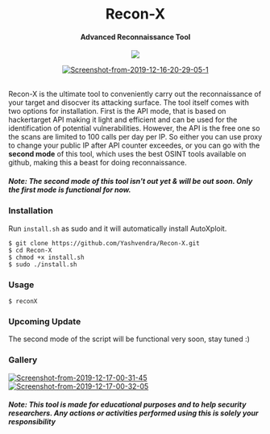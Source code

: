 <h1 align="center">Recon-X</h4>


<h4 align="center">Advanced Reconnaissance Tool</h4>
<p align="center">  
<img src="https://img.shields.io/badge/contributions-welcome-brightgreen.svg?style=flat&label=Contributions&colorA=blue&colorB=black">
</p>

<p align="center"><a href="https://ibb.co/FBbr1gT"><img src="https://i.ibb.co/Zh6jrWD/Screenshot-from-2019-12-16-20-29-05-1.png" alt="Screenshot-from-2019-12-16-20-29-05-1" border="0"></a><br /><br />
</p>
<p>
Recon-X is the ultimate tool to conveniently carry out the reconnaissance of your target and disocver its attacking surface. The tool itself comes with two options for installation. First is the API mode, that is based on hackertarget API making it light and efficient and can be used for the identification of potential vulnerabilities. However, the API is the free one so the scans are limited to 100 calls per day per IP. So either you can use proxy to change your public IP after API counter exceedes, or you can go with the <b>second mode</b> of this tool, which uses the best OSINT tools available on github, making this a beast for doing reconnaissance. 
</p>

##### Note: The second mode of this tool isn't out yet & will be out soon. Only the first mode is functional for now.

### Installation
Run `install.sh` as sudo and it will automatically install AutoXploit.
```
$ git clone https://github.com/Yashvendra/Recon-X.git
$ cd Recon-X
$ chmod +x install.sh
$ sudo ./install.sh
```

### Usage
```
$ reconX
```
### Upcoming Update
The second mode of the script will be functional very soon, stay tuned :)

### Gallery
<a href="https://ibb.co/DRvTnyy"><img src="https://i.ibb.co/QKTtGRR/Screenshot-from-2019-12-17-00-31-45.png" alt="Screenshot-from-2019-12-17-00-31-45" border="0"></a>
<a href="https://ibb.co/v4TMCBV"><img src="https://i.ibb.co/VYzk0NJ/Screenshot-from-2019-12-17-00-32-05.png" alt="Screenshot-from-2019-12-17-00-32-05" border="0"></a>


##### Note: This tool is made for educational purposes and to help security researchers. Any actions or activities performed using this is solely your responsibility

